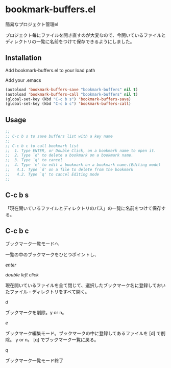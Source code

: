 # bookmark-buffers.el

簡易なプロジェクト管理el

プロジェクト毎にファイルを開き直すのが大変なので、今開いているファイルとディレクトリの一覧に名前をつけて保存できるようにしました。


## Installation

Add bookmark-buffers.el to your load path

Add your .emacs
```cl
(autoload 'bookmark-buffers-save "bookmark-buffers" nil t)
(autoload 'bookmark-buffers-call "bookmark-buffers" nil t)
(global-set-key (kbd "C-c b s") 'bookmark-buffers-save)
(global-set-key (kbd "C-c b c") 'bookmark-buffers-call)
```

## Usage
```cl
;;
;; C-c b s to save buffers list with a key name
;;
;; C-c b c to call bookmark list
;;  1. Type ENTER, or Double Click, on a bookmark name to open it.
;;  2. Type `d' to delete a bookmark on a bookmark name.
;;  3. Type `q' to cancel
;;  4. Type `e' to edit a bookmark on a bookmark name.(Editing mode)
;;   4.1. Type `d' on a file to delete from the bookmark
;;   4.2. Type `q' to cancel Editing mode
;;
```

## C-c b s
「現在開いているファイルとディレクトリのパス」の一覧に名前をつけて保存する。


## C-c b c
ブックマーク一覧モードへ

一覧の中のブックマークをひとつポイントし、

_enter_

_double left click_

現在開いているファイルを全て閉じて、選択したブックマーク名に登録しておいたファイル・ディレクトリをすべて開く。

_d_

ブックマークを削除。y or n。

_e_

ブックマーク編集モード。ブックマークの中に登録してあるファイルを [d] で削除。 y or n。 [q] でブックマーク一覧に戻る。

_q_

ブックマーク一覧モード終了


